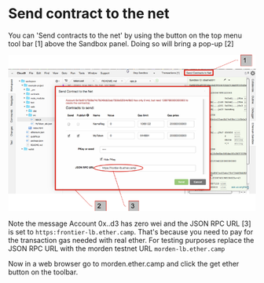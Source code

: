 # Send contract to the net

You can 'Send contracts to the net' by using the button on the top menu tool bar [1] above the Sandbox panel. Doing so will bring a pop-up [2]


![](Ether-Camp-Morden-test.png)


Note the message Account 0x..d3 has zero wei and the JSON RPC URL [3] is set to ```https:frontier-lb.ether.camp```. That's because you need to pay for the transaction gas needed with real ether. For testing purposes replace the JSON RPC URL with the morden testnet URL ```morden-lb.ether.camp```

Now in a web browser go to morden.ether.camp and click the get ether button on the toolbar.